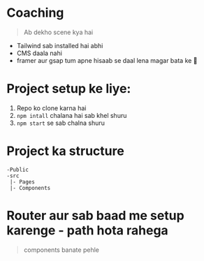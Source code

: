 # Coaching
> Ab dekho scene kya hai
- Tailwind sab installed hai abhi
- CMS daala nahi
- framer aur gsap tum apne hisaab se daal lena magar bata ke 🤡

# Project setup ke liye:

1. Repo ko clone karna hai
2. ```npm intall``` chalana hai sab khel shuru
3. ```npm start``` se sab chalna shuru

# Project ka structure
    -Public
    -src
     |- Pages
     |- Components


# Router aur sab baad me setup karenge - path hota rahega
> components banate pehle
